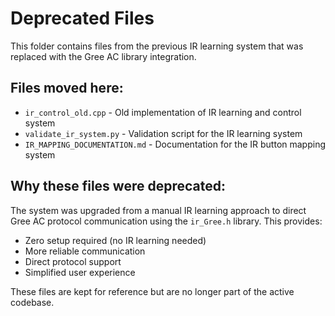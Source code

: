 # Deprecated Files

This folder contains files from the previous IR learning system that was replaced with the Gree AC library integration.

## Files moved here:

- `ir_control_old.cpp` - Old implementation of IR learning and control system
- `validate_ir_system.py` - Validation script for the IR learning system  
- `IR_MAPPING_DOCUMENTATION.md` - Documentation for the IR button mapping system

## Why these files were deprecated:

The system was upgraded from a manual IR learning approach to direct Gree AC protocol communication using the `ir_Gree.h` library. This provides:

- Zero setup required (no IR learning needed)
- More reliable communication
- Direct protocol support
- Simplified user experience

These files are kept for reference but are no longer part of the active codebase.

